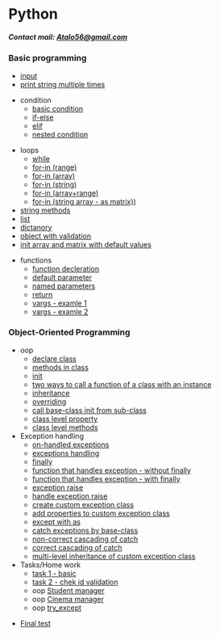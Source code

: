 # Python
##### Contact mail: Atalo56@gmail.com
### Basic programming
* [input](https://github.com/AtaloAbeje/Python/blob/master/Basic/Day%2002%20-%2031.10.2018/00_input.py)
* [print string multiple times](https://github.com/AtaloAbeje/Python/blob/master/Basic/Day%2002%20-%2031.10.2018/01_input.py)
+ condition
    * [basic condition](https://github.com/AtaloAbeje/Python/blob/master/Basic/Day%2002%20-%2031.10.2018/02_basic%20condition.py)
    * [if-else](https://github.com/AtaloAbeje/Python/blob/master/Basic/Day%2002%20-%2031.10.2018/03_if%20else.py)
    * [elif](https://github.com/AtaloAbeje/Python/blob/master/Basic/Day%2002%20-%2031.10.2018/05_if%20elif.py)
    * [nested condition](https://github.com/AtaloAbeje/Python/blob/master/Basic/Day%2002%20-%2031.10.2018/06_nested%20condition.py)
* loops
    * [while](https://github.com/AtaloAbeje/Python/blob/master/Basic/Day%2003%20-%2007.11.2018/00_while.py)
    * [for-in (range)](https://github.com/AtaloAbeje/Python/blob/master/Basic/Day%2003%20-%2007.11.2018/03_for%20in%20%2B%20range.py)
    * [for-in (array)](https://github.com/AtaloAbeje/Python/blob/master/Basic/Day%2003%20-%2007.11.2018/04_for%20in%20%2B%20array.py)
    * [for-in (string)](https://github.com/AtaloAbeje/Python/blob/master/Basic/Day%2003%20-%2007.11.2018/05_for%20in%20%2B%20string.py)
    * [for-in (array+range)](https://github.com/AtaloAbeje/Python/blob/master/Basic/Day%2003%20-%2007.11.2018/06_for%20in%20%2B%20array%20%2B%20range.py)
    * [for-in (string array - as matrix))](https://github.com/AtaloAbeje/Python/blob/master/Basic/Day%2003%20-%2007.11.2018/07_for%20in%20%2B%20string%20array.py)
* [string methods](https://github.com/AtaloAbeje/Python/blob/master/Basic/Day%2003%20-%2007.11.2018/10_string%20methods.py)
* [list](https://github.com/AtaloAbeje/Python/blob/master/Basic/Day%2004%20-%2014.11.2018/00_list.py)
* [dictanory](https://github.com/AtaloAbeje/Python/blob/master/Basic/Day%2004%20-%2014.11.2018/01_dictanory.py)
* [object with validation](https://github.com/AtaloAbeje/Python/blob/master/Basic/Day%2004%20-%2014.11.2018/02_object%20with%20validation.py)
* [init array and matrix with default values](https://github.com/AtaloAbeje/Python/blob/master/OOP/Day%2010%20-%2026.12.2018/01_arr%20and%20matrix.py)
+ functions
    * [function decleration](https://github.com/AtaloAbeje/Python/blob/master/Basic/Day%2004%20-%2014.11.2018/03_function.py)
    * [default parameter](https://github.com/AtaloAbeje/Python/blob/master/Basic/Day%2004%20-%2014.11.2018/04_default%20parameter.py)
    * [named parameters](https://github.com/AtaloAbeje/Python/blob/master/Basic/Day%2004%20-%2014.11.2018/05_named%20parameters.py)
    * [return](https://github.com/AtaloAbeje/Python/blob/master/Basic/Day%2004%20-%2014.11.2018/06_return.py)
    * [vargs - examle 1](https://github.com/AtaloAbeje/Python/blob/master/Basic/Day%2004%20-%2014.11.2018/07_vargs.py)
    * [vargs - examle 2](https://github.com/AtaloAbeje/Python/blob/master/Basic/Day%2004%20-%2014.11.2018/08_vargs.py)
### Object-Oriented Programming
+ oop
    * [declare class](https://github.com/AtaloAbeje/Python/blob/master/OOP/Day%2008%20-%2012.12.2018/04_oop_simplestclass.py)
    * [methods in class](https://github.com/AtaloAbeje/Python/blob/master/OOP/Day%2008%20-%2012.12.2018/05_oop_method.py)
    * [init](https://github.com/AtaloAbeje/Python/blob/master/OOP/Day%2008%20-%2012.12.2018/06_oop_init.py)
    * [two ways to call a function of a class with an instance](https://github.com/AtaloAbeje/Python/blob/master/OOP/Day%2008%20-%2012.12.2018/07_oop_two%20ways%20to%20call%20func%20in%20class.py)
    * [inheritance](https://github.com/AtaloAbeje/Python/blob/master/OOP/Day%2008%20-%2012.12.2018/08_oop_sub%20class.py)
    * [overriding](https://github.com/AtaloAbeje/Python/blob/master/OOP/Day%2008%20-%2012.12.2018/09_oop_subclass.py)
    * [call base-class init from sub-class](https://github.com/AtaloAbeje/Python/blob/master/OOP/Day%2008%20-%2012.12.2018/10_oop_subclass.py)
    * [class level property](https://github.com/AtaloAbeje/Python/blob/master/OOP/Day%2008%20-%2012.12.2018/11_oop_objvar.py)
    * [class level methods](https://github.com/AtaloAbeje/Python/blob/master/OOP/Day%2008%20-%2012.12.2018/12_oop_objvar.py)
+ Exception handling
    * [on-handled exceptions](https://github.com/AtaloAbeje/Python/blob/master/OOP/Day%2011%20-%2002.01.2019/00_non-handled%20error.py)
    * [exceptions handling](https://github.com/AtaloAbeje/Python/blob/master/OOP/Day%2011%20-%2002.01.2019/01_exceptions_handle.py)
    * [finally](https://github.com/AtaloAbeje/Python/blob/master/OOP/Day%2011%20-%2002.01.2019/02_exceptions_finally.py)
    * [function that handles exception - without finally](https://github.com/AtaloAbeje/Python/blob/master/OOP/Day%2011%20-%2002.01.2019/03_function%20without%20finally.py)
    * [function that handles exception - with finally](https://github.com/AtaloAbeje/Python/blob/master/OOP/Day%2011%20-%2002.01.2019/04_function%20with%20finally.py)
    * [exception raise](https://github.com/AtaloAbeje/Python/blob/master/OOP/Day%2011%20-%2002.01.2019/05_exceptions_raise.py)
    * [handle exception raise](https://github.com/AtaloAbeje/Python/blob/master/OOP/Day%2011%20-%2002.01.2019/06_exceptions_raise%20%2B%20except.py)
    * [create custom exception class](https://github.com/AtaloAbeje/Python/blob/master/OOP/Day%2011%20-%2002.01.2019/07_exceptions_raise%20by%20client%20exception.py)
    * [add properties to custom exception class](https://github.com/AtaloAbeje/Python/blob/master/OOP/Day%2011%20-%2002.01.2019/08_client%20exception%20wuth%20parameters.py)
    * [except with as](https://github.com/AtaloAbeje/Python/blob/master/OOP/Day%2011%20-%2002.01.2019/09_except%20with%20as.py)
    * [catch exceptions by base-class](https://github.com/AtaloAbeje/Python/blob/master/OOP/Day%2011%20-%2002.01.2019/10_multi%20level%20exception.py)
    * [non-correct cascading of catch](https://github.com/AtaloAbeje/Python/blob/master/OOP/Day%2011%20-%2002.01.2019/11_multi%20level%20exception.py)
    * [correct cascading of catch](https://github.com/AtaloAbeje/Python/blob/master/OOP/Day%2011%20-%2002.01.2019/12_multi%20level%20exception.py)
    * [multi-level inheritance of custom exception class](https://github.com/AtaloAbeje/Python/blob/master/OOP/Day%2011%20-%2002.01.2019/13_multi%20level%20exception.py)
+ Tasks/Home work
   * [task 1 - basic](https://github.com/AtaloAbeje/Python/blob/master/Home_work/Task.01%20-%20basic.py)
   * [task 2 - chek id validation](https://github.com/AtaloAbeje/Python/tree/master/Home_work/chek%20id%20validation)
   + oop
         [Student manager](https://github.com/AtaloAbeje/Python/tree/master/Home_work/OOP.01%20-%20Class%20Student)
    + oop
         [Cinema manager](https://github.com/AtaloAbeje/Python/tree/master/Home_work/OOP.02%20-%20CinemaManager)
    + oop
         [try_except](https://github.com/AtaloAbeje/Python/tree/master/Home_work/OOP.03%20-%20try_except)
* [Final test](https://github.com/AtaloAbeje/Python/tree/master/Final%20Test)

         


